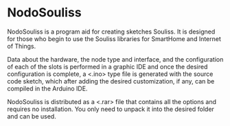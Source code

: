 # NodoSouliss

NodoSouliss is a program aid for creating sketches Souliss.
It is designed for those who begin to use the Souliss libraries for SmartHome and Internet of Things.

Data about the hardware, the node type and interface, and the configuration of each of the slots
is performed in a graphic IDE and once the desired configuration is complete, a <.ino> type file
is generated with the source code sketch, which after adding the desired customization, if any,
can be compiled in the Arduino IDE.

NodoSouliss is distributed as a <.rar> file that contains all the options and requires no installation.
You only need to unpack it into the desired folder and can be used.
